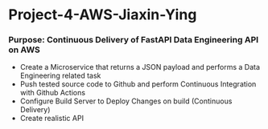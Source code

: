 # Project-4-AWS-Jiaxin-Ying

### Purpose: Continuous Delivery of FastAPI Data Engineering API on AWS
* Create a Microservice that returns a JSON payload and performs a Data Engineering related task
* Push tested source code to Github and perform Continuous Integration with Github Actions
* Configure Build Server to Deploy Changes on build (Continuous Delivery)
* Create realistic API 
